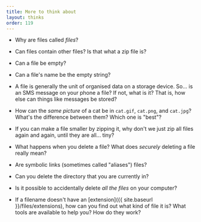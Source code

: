 ```yaml
---
title: More to think about
layout: thinks
order: 119
---
```


* Why are files called _files_?

* Can files contain other files? Is that what a zip file is?

* Can a file be empty?

* Can a file's name be the empty string?

* A file is generally the unit of organised data on a storage device. So... is
  an SMS message on your phone a file? If not, what is it? That is, how else
  can things like messages be stored?

* How can the _same picture_ of a cat be in `cat.gif`, `cat.png`, and
  `cat.jpg`? What's the difference between them? Which one is "best"?

* If you can make a file smaller by zipping it, why don't we just zip all files
  again and again, until they are all... tiny?

* What happens when you delete a file? What does _securely_ deleting a file
  really mean?

* Are symbolic links (sometimes called "aliases") files?

* Can you delete the directory that you are currently in?

* Is it possible to accidentally delete _all the files_ on your computer?

* If a filename doesn't have an [extension]({{ site.baseurl }}/files/extensions),
  how can you find out what kind of file it is? What tools are available to
  help you? How do they work?